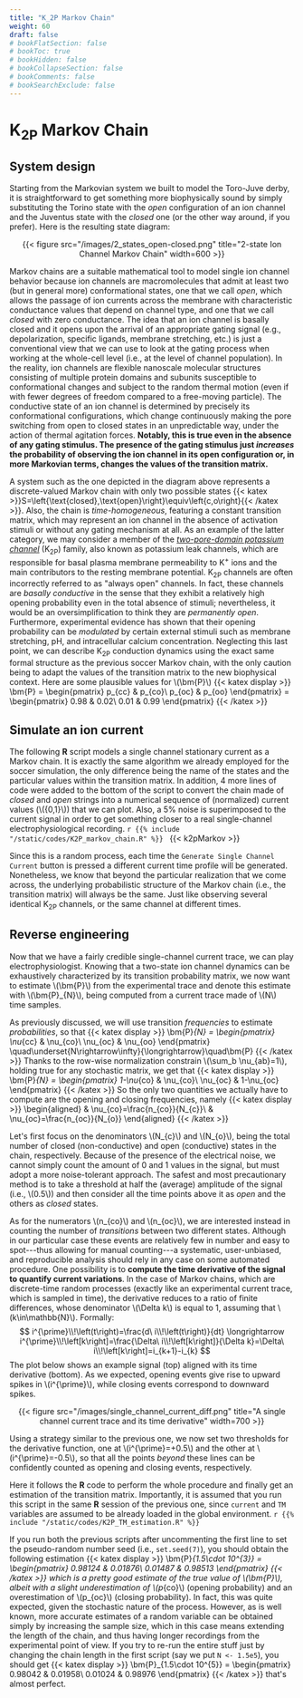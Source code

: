 ```yaml
---
title: "K_2P Markov Chain"
weight: 60
draft: false
# bookFlatSection: false
# bookToc: true
# bookHidden: false
# bookCollapseSection: false
# bookComments: false
# bookSearchExclude: false
---
```


# K<sub>2P</sub> Markov Chain

## System design
Starting from the Markovian system we built to model the Toro-Juve derby, it is straightforward to get something more biophysically sound by simply substituting the Torino state with the _open_ configuration of an ion channel and the Juventus state with the _closed_ one (or the other way around, if you prefer).
Here is the resulting state diagram:

<div style="text-align: center;">
{{< figure src="/images/2_states_open-closed.png" title="2-state Ion Channel Markov Chain" width=600 >}}
</div>

Markov chains are a suitable mathematical tool to model single ion channel behavior because ion channels are macromolecules that admit at least two (but in general more) conformational states, one that we call _open_, which allows the passage of ion currents across the membrane with characteristic conductance values that depend on channel type, and one that we call _closed_ with zero conductance.
The idea that an ion channel is basally closed and it opens upon the arrival of an appropriate gating signal (e.g., depolarization, specific ligands, membrane stretching, etc.) is just a conventional view that we can use to look at the gating process when working at the whole-cell level (i.e., at the level of channel population).
In the reality, ion channels are flexible nanoscale molecular structures consisting of multiple protein domains and subunits susceptible to conformational changes and subject to the random thermal motion (even if with fewer degrees of freedom compared to a free-moving particle).
The conductive state of an ion channel is determined by precisely its conformational configurations, which change continuously making the pore switching from open to closed states in an unpredictable way, under the action of thermal agitation forces.
__Notably, this is true even in the absence of any gating stimulus.
The presence of the gating stimulus just _increases_ the probability of observing the ion channel in its open configuration or, in more Markovian terms, changes the values of the transition matrix.__

A system such as the one depicted in the diagram above represents a discrete-valued Markov chain with only two possible states {{< katex >}}S=\left\{\text{closed},\text{open}\right\}\equiv\left\{c,o\right\}{{< /katex >}}.
Also, the chain is _time-homogeneous_, featuring a constant transition matrix, which may represent an ion channel in the absence of activation stimuli or without any gating mechanism at all.
As an example of the latter category, we may consider a member of the [_two-pore-domain potassium channel_](https://en.wikipedia.org/wiki/Two-pore-domain_potassium_channel) (K<sub>2P</sub>) family, also known as potassium leak channels, which are responsible for basal plasma membrane permeability to K<sup>+</sup> ions and the main contributors to the resting membrane potential.
K<sub>2P</sub> channels are often incorrectly referred to as "always open" channels.
In fact, these channels are _basally conductive_ in the sense that they exhibit a relatively high opening probability even in the total absence of stimuli; nevertheless, it would be an oversimplification to think they are _permanently open_.
Furthermore, experimental evidence has shown that their opening probability can be _modulated_ by certain external stimuli such as membrane stretching, pH, and intracellular calcium concentration.
Neglecting this last point, we can describe K<sub>2P</sub> conduction dynamics using the exact same formal structure as the previous soccer Markov chain, with the only caution being to adapt the values of the transition matrix to the new biophysical context.
Here are some plausible values for \\(\bm{P}\\)
{{< katex display >}}
    \bm{P} =
    \begin{pmatrix}
        p_{cc} & p_{co}\\
        p_{oc} & p_{oo}
    \end{pmatrix} =
    \begin{pmatrix}
        0.98 & 0.02\\
        0.01 & 0.99
    \end{pmatrix}
{{< /katex >}}

## Simulate an ion current
The following __R__ script models a single channel stationary current as a Markov chain.
It is exactly the same algorithm we already employed for the soccer simulation, the only difference being the name of the states and the particular values within the transition matrix.
In addition, 4 more lines of code were added to the bottom of the script to convert the chain made of _closed_ and _open_ strings into a numerical sequence of (normalized) current values (\\({0,1}\\)) that we can plot.
Also, a 5% noise is superimposed to the current signal in order to get something closer to a real single-channel electrophysiological recording.
```r {{% include "/static/codes/K2P_markov_chain.R" %}} ```
{{< k2pMarkov >}}

Since this is a random process, each time the `Generate Single Channel Current` button is pressed a different current time profile will be generated.
Nonetheless, we know that beyond the particular realization that we come across, the underlying probabilistic structure of the Markov chain (i.e., the transition matrix) will always be the same.
Just like observing several identical K<sub>2P</sub> channels, or the same channel at different times.

## Reverse engineering
Now that we have a fairly credible single-channel current trace, we can play electrophysiologist.
Knowing that a two-state ion channel dynamics can be exhaustively characterized by its transition probability matrix, we now want to estimate \\(\bm{P}\\) from the experimental trace and denote this estimate with \\(\bm{P}\_{N}\\), being computed from a current trace made of \\(N\\) time samples.

As previously discussed, we will use transition _frequencies_ to estimate _probabilities_, so that
{{< katex display >}}
    \bm{P}_{N} =
    \begin{pmatrix}
        \nu_{cc} & \nu_{co}\\
        \nu_{oc} & \nu_{oo}
    \end{pmatrix}
    \quad\underset{N\rightarrow\infty}{\longrightarrow}\quad\bm{P}
{{< /katex >}}
Thanks to the row-wise normalization constrain \\(\sum_b \nu_{ab}=1\\), holding true for any stochastic matrix, we get that
{{< katex display >}}
    \bm{P}_{N} =
    \begin{pmatrix}
        1-\nu_{co} & \nu_{co}\\
        \nu_{oc} & 1-\nu_{oc}
    \end{pmatrix}
{{< /katex >}}
So the only two quantities we actually have to compute are the opening and closing frequencies, namely
{{< katex display >}}
\begin{aligned}
        & \nu_{co}=\frac{n_{co}}{N_{c}}\\
        & \nu_{oc}=\frac{n_{oc}}{N_{o}}
\end{aligned}
{{< /katex >}}

Let's first focus on the denominators \\(N_{c}\\) and \\(N_{o}\\), being the total number of closed (non-conductive) and open (conductive) states in the chain, respectively.
Because of the presence of the electrical noise, we cannot simply count the amount of 0 and 1 values in the signal, but must adopt a more noise-tolerant approach.
The safest and most precautionary method is to take a threshold at half the (average) amplitude of the signal (i.e., \\(0.5\\)) and then consider all the time points above it as _open_ and the others as _closed_ states.

As for the numerators \\(n_{co}\\) and \\(n_{oc}\\), we are interested instead in counting the number of _transitions_ between two different states.
Although in our particular case these events are relatively few in number and easy to spot---thus allowing for manual counting---a systematic, user-unbiased, and reproducible analysis should rely in any case on some automated procedure.
One possibility is to __compute the time derivative of the signal to quantify current variations__.
In the case of Markov chains, which are discrete-time random processes (exactly like an experimental current trace, which is sampled in time), the derivative reduces to a ratio of finite differences, whose denominator \\(\Delta k\\) is equal to 1, assuming that \\(k\in\mathbb{N}\\).
Formally:
$$
i^{\prime}\\!\left(t\right)=\frac{d\ i\\!\left(t\right)}{dt} \longrightarrow i^{\prime}\\!\left[k\right]=\frac{\Delta\ i\\!\left[k\right]}{\Delta k}=\Delta\ i\\!\left[k\right]=i_{k+1}-i_{k}
$$
The plot below shows an example signal (top) aligned with its time derivative (bottom).
As we expected, opening events give rise to upward spikes in \\(i^{\prime}\\), while closing events correspond to downward spikes.
<div style="text-align: center;">
{{< figure src="/images/single_channel_current_diff.png" title="A single channel current trace and its time derivative" width=700 >}}
</div>

Using a strategy similar to the previous one, we now set two thresholds for the derivative function, one at \\(i^{\prime}=+0.5\\) and the other at \\(i^{\prime}=-0.5\\), so that all the points _beyond_ these lines can be confidently counted as opening and closing events, respectively.

Here it follows the __R__ code to perform the whole procedure and finally get an estimation of the transition matrix.
Importantly, it is assumed that you run this script in the same __R__ session of the previous one, since `current` and `TM` variables are assumed to be already loaded in the global environment.
```r {{% include "/static/codes/K2P_TM_estimation.R" %}} ```

If you run both the previous scripts after uncommenting the first line to set the pseudo-random number seed (i.e., `set.seed(7)`), you should obtain the following estimation
{{< katex display >}}
    \bm{P}_{1.5\cdot 10^{3}} =
    \begin{pmatrix}
        0.98124 & 0.01876\\
        0.01487 & 0.98513
    \end{pmatrix}
{{< /katex >}}
which is a pretty good estimate of the true value of \\(\bm{P}\\), albeit with a slight underestimation of \\(p_{co}\\) (opening probability) and an overestimation of \\(p_{oc}\\) (closing probability).
In fact, this was quite expected, given the stochastic nature of the process.
However, as is well known, more accurate estimates of a random variable can be obtained simply by increasing the sample size, which in this case means extending the length of the chain, and thus having longer recordings from the experimental point of view.
If you try to re-run the entire stuff just by changing the chain length in the first script (say we put `N <- 1.5e5`), you should get
{{< katex display >}}
    \bm{P}_{1.5\cdot 10^{5}} =
    \begin{pmatrix}
        0.98042 & 0.01958\\
        0.01024 & 0.98976
    \end{pmatrix}
{{< /katex >}}
that's almost perfect.
